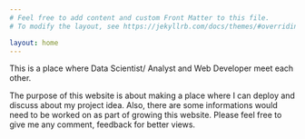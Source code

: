 ```yaml
---
# Feel free to add content and custom Front Matter to this file.
# To modify the layout, see https://jekyllrb.com/docs/themes/#overriding-theme-defaults

layout: home
---
```

This is a place where Data Scientist/ Analyst and Web Developer meet each other. 

The purpose of this website is about making a place where I can deploy and discuss about my project idea. Also, there are some informations would need to be worked on as part of growing this website. Please feel free to give me any comment, feedback for better views.


